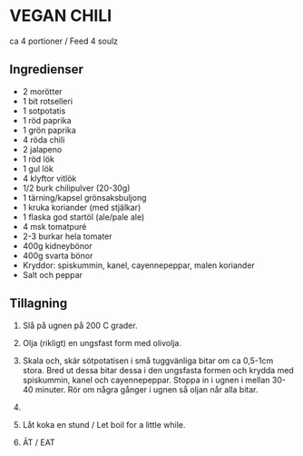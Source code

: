 # VEGAN CHILI

ca 4 portioner / Feed 4 soulz

## Ingredienser

* 2 morötter
* 1 bit rotselleri
* 1 sotpotatis
* 1 röd paprika
* 1 grön paprika
* 4 röda chili
* 2 jalapeno
* 1 röd lök
* 1 gul lök
* 4 klyftor vitlök
* 1/2 burk chilipulver (20-30g)
* 1 tärning/kapsel grönsaksbuljong
* 1 kruka koriander (med stjälkar)
* 1 flaska god startöl (ale/pale ale)
* 4 msk tomatpuré
* 2-3 burkar hela tomater
* 400g kidneybönor
* 400g svarta bönor
* Kryddor: spiskummin, kanel, cayennepeppar, malen koriander
* Salt och peppar

## Tillagning

1. Slå på ugnen på 200 C grader.
2. Olja (rikligt) en ungsfast form med olivolja.
3. Skala och, skär sötpotatisen i små tuggvänliga bitar om ca 0,5-1cm stora. Bred ut dessa bitar dessa i den ungsfasta formen och krydda med spiskummin, kanel och cayennepeppar. Stoppa in i ugnen i mellan 30-40 minuter. Rör om några gånger i ugnen så oljan når alla bitar.
4. 

4. Låt koka en stund / Let boil for a little while.
5. ÄT / EAT
